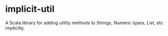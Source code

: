 # implicit-util
A Scala library for adding utility methods to Strings, Numeric types, List, etc implicitly.
